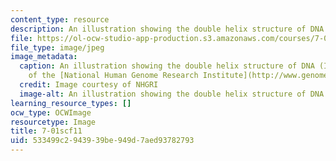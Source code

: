 ```yaml
---
content_type: resource
description: An illustration showing the double helix structure of DNA
file: https://ol-ocw-studio-app-production.s3.amazonaws.com/courses/7-01sc-fundamentals-of-biology-fall-2011/533499c2943939be949d7aed93782793_7-01scf11.jpg
file_type: image/jpeg
image_metadata:
  caption: An illustration showing the double helix structure of DNA (Image courtesy
    of the [National Human Genome Research Institute](http://www.genome.gov/)).
  credit: Image courtesy of NHGRI
  image-alt: An illustration showing the double helix structure of DNA
learning_resource_types: []
ocw_type: OCWImage
resourcetype: Image
title: 7-01scf11
uid: 533499c2-9439-39be-949d-7aed93782793
---
```

